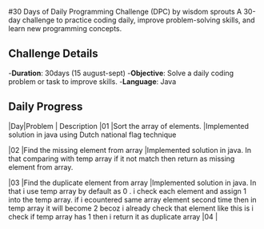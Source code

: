 #30 Days of Daily Programming Challenge (DPC) by wisdom sprouts
A 30-day challenge to practice coding daily, improve problem-solving skills, and learn new programming concepts.

## Challenge Details
-**Duration**: 30days (15 august-sept)
-**Objective**: Solve a daily coding problem or task to improve skills.
-**Language**: Java

## Daily Progress
|Day|Problem                                | Description
|01 |Sort the array of elements.            |Implemented solution in java using Dutch national flag technique

|02 |Find the missing element from array    |Implemented solution in java. In that comparing with temp array if it not match then return as missing 
                                              element from array.
                                              
|03 |Find the duplicate element from array  |Implemented solution in java. In that i use temp array by default as 0 . i check each element and assign 1 into the temp array. if i ecountered same array element                                                     second time then in temp array it will become 2 becoz i already check that element like this is i check if temp array has 1 then i return it as duplicate array
|04 |
